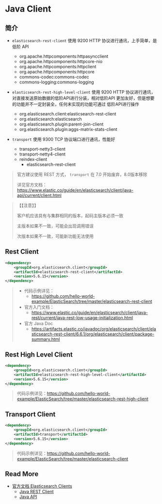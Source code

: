 # Java Client

## 简介

- `elasticsearch-rest-client` 使用 9200 HTTP 协议进行通讯，上手简单，是低阶 API

  - org.apache.httpcomponents:httpasyncclient
  - org.apache.httpcomponents:httpcore-nio
  - org.apache.httpcomponents:httpclient
  - org.apache.httpcomponents:httpcore
  - commons-codec:commons-codec
  - commons-logging:commons-logging

- `elasticsearch-rest-high-level-client` 使用 9200 HTTP 协议进行通讯，对直接发送原始数据的低阶API进行分装，相对低阶API 更加友好，但是想要的功能并不一定封装全，任何未实现的功能可通过 低阶API进行操作

  - org.elasticsearch.client:elasticsearch-rest-client
  - org.elasticsearch:elasticsearch
  - org.elasticsearch.plugin:parent-join-client
  - org.elasticsearch.plugin:aggs-matrix-stats-client

- `transport` 使用 9300 TCP 协议端口进行通讯，性能好

  - transport-netty3-client
  - transport-netty4-client
  - reindex-client
    - elasticsearch-rest-client

  

> 官方建议使用 REST 方式， `transport`  在 7.0 开始废弃，8.0版本移除
>
> 详见官方文档：https://www.elastic.co/guide/en/elasticsearch/client/java-api/current/client.html



>【【注意】】
>
>客户机应该具有与集群相同的版本，起码主版本必须一致
>
>主版本如果不一致，可能会出现调用错误
>
>次版本如果不一致，可能新功能无法使用

## Rest Client

```xml
<dependency>
    <groupId>org.elasticsearch.client</groupId>
    <artifactId>elasticsearch-rest-client</artifactId>
    <version>5.6.15</version>
</dependency>
```

> - 代码示例详见：
>   - https://github.com/hello-world-example/ElasticSearch/tree/master/elasticsearch-rest-client
> - 官方入门文档：
>   - https://www.elastic.co/guide/en/elasticsearch/client/java-rest/current/java-rest-low-usage-initialization.html
> - 官方 Java Doc
>   - https://artifacts.elastic.co/javadoc/org/elasticsearch/client/elasticsearch-rest-client/6.6.1/org/elasticsearch/client/package-summary.html

## Rest High Level Client

```xml
<dependency>
    <groupId>org.elasticsearch.client</groupId>
    <artifactId>elasticsearch-rest-high-level-client</artifactId>
    <version>5.6.15</version>
</dependency>
```

> 代码示例详见：https://github.com/hello-world-example/ElasticSearch/tree/master/elasticsearch-rest-high-client

## Transport Client

```xml
<dependency>
    <groupId>org.elasticsearch.client</groupId>
    <artifactId>transport</artifactId>
    <version>5.6.15</version>
</dependency>
```

> 代码示例详见：https://github.com/hello-world-example/ElasticSearch/tree/master/elasticsearch-client

## Read More

- [官方文档 Elasticsearch Clients](https://www.elastic.co/guide/en/elasticsearch/client/index.html)
  -  [Java REST Client](https://www.elastic.co/guide/en/elasticsearch/client/java-rest/current/index.html)
  -  [Java API](https://www.elastic.co/guide/en/elasticsearch/client/java-api/current/index.html)


